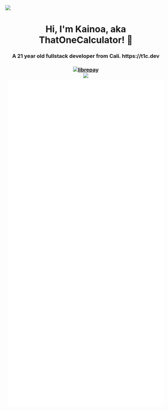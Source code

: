 ![](https://hit.yhype.me/github/profile?user_id=44733677)
<h1 align="center">Hi, I'm Kainoa, aka ThatOneCalculator! 👋</h1>
<h3 align="center">A 21 year old fullstack developer from Cali. https://t1c.dev</h3>
<h3 align="center">
   <a align="center" href="https://liberapay.com/ThatOneCalculator/donate" target="blank"><img src="https://shields.io/badge/donate_with-liberapay-F6C915?logo=liberapay&style=for-the-badge" alt="librepay"/></a><br>
   <a href="https://hits.seeyoufarm.com">
      <img src="https://hits.seeyoufarm.com/api/count/incr/badge.svg?url=https%3A%2F%2Fgithub.com%2Fthatonecalculator%2Fhit-counter&count_bg=%2379C83D&title_bg=%23555555&icon=&icon_color=%23E7E7E7&title=Profile%20views%20since%20Jan%2026%202022&edge_flat=true"/>
   </a>
   <br />
   <a href="https://github.com/ThatOneCalculator?tab=repositories&type=source"><img src="./github-metrics.svg" /></a>
</h3>
